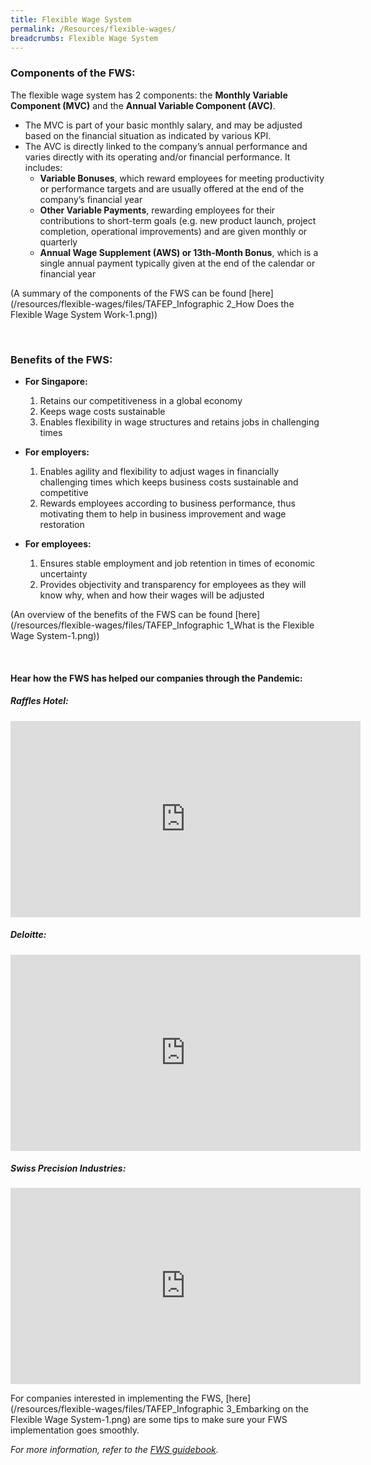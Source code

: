 ```yaml
---
title: Flexible Wage System
permalink: /Resources/flexible-wages/
breadcrumbs: Flexible Wage System
---
```


### Components of the FWS:
The flexible wage system has 2 components: the **Monthly Variable Component (MVC)** and the **Annual Variable Component (AVC)**.

- The MVC is part of your basic monthly salary, and may be adjusted based on the financial situation as indicated by various KPI.
- The AVC is directly linked to the company’s annual performance and varies directly with its operating and/or financial performance. It includes:
  - **Variable Bonuses**, which reward employees for meeting productivity or performance targets and are usually offered at the end of the company’s financial year
  - **Other Variable Payments**, rewarding employees for their contributions to short-term goals (e.g. new product launch, project completion, operational improvements) and are given monthly or quarterly
  - **Annual Wage Supplement (AWS) or 13th-Month Bonus**, which is a single annual payment typically given at the end of the calendar or financial year

(A summary of the components of the FWS can be found [here](/resources/flexible-wages/files/TAFEP_Infographic 2_How Does the Flexible Wage System Work-1.png))

<br>

### Benefits of the FWS:
- **For Singapore:**
  1. Retains our competitiveness in a global economy
  2. Keeps wage costs sustainable
  3. Enables flexibility in wage structures and retains jobs in challenging times

- **For employers:**
  1. Enables agility and flexibility to adjust wages in financially challenging times which keeps business costs sustainable and competitive
  2. Rewards employees according to business performance, thus motivating them to help in business improvement and wage restoration

- **For employees:**
  1. Ensures stable employment and job retention in times of economic uncertainty
  2. Provides objectivity and transparency for employees as they will know why, when and how their wages will be adjusted

(An overview of the benefits of the FWS can be found [here](/resources/flexible-wages/files/TAFEP_Infographic 1_What is the Flexible Wage System-1.png))

<br>

#### Hear how the FWS has helped our companies through the Pandemic:

##### Raffles Hotel:
<iframe src="https://www.facebook.com/plugins/video.php?height=314&href=https%3A%2F%2Fwww.facebook.com%2Fsgministryofmanpower%2Fvideos%2F262894662401701%2F&show_text=false&width=560&t=0" width="560" height="314" style="border:none;overflow:hidden" scrolling="no" frameborder="0" allowfullscreen="true" allow="autoplay; clipboard-write; encrypted-media; picture-in-picture; web-share" allowFullScreen="true"></iframe>

##### Deloitte:
<iframe src="https://www.facebook.com/plugins/video.php?height=314&href=https%3A%2F%2Fwww.facebook.com%2Fsgministryofmanpower%2Fvideos%2F4106345519470552%2F&show_text=false&width=560&t=0" width="560" height="314" style="border:none;overflow:hidden" scrolling="no" frameborder="0" allowfullscreen="true" allow="autoplay; clipboard-write; encrypted-media; picture-in-picture; web-share" allowFullScreen="true"></iframe>

##### Swiss Precision Industries:
<iframe src="https://www.facebook.com/plugins/video.php?height=314&href=https%3A%2F%2Fwww.facebook.com%2Fsgministryofmanpower%2Fvideos%2F311632267510368%2F&show_text=false&width=560&t=0" width="560" height="314" style="border:none;overflow:hidden" scrolling="no" frameborder="0" allowfullscreen="true" allow="autoplay; clipboard-write; encrypted-media; picture-in-picture; web-share" allowFullScreen="true"></iframe>

For companies interested in implementing the FWS, [here](/resources/flexible-wages/files/TAFEP_Infographic 3_Embarking on the Flexible Wage System-1.png) are some tips to make sure your FWS implementation goes smoothly.

_For more information, refer to the [FWS guidebook](/resources/flexible-wages/files/1029-fws-online-guidebook.pdf)._
